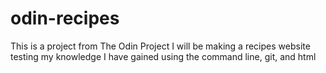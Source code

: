 # odin-recipes
This is a project from The Odin Project
I will be making a recipes website testing my knowledge I have gained using
the command line, git, and html